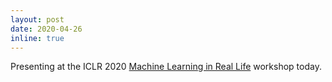 ```yaml
---
layout: post
date: 2020-04-26
inline: true
---
```


Presenting at the ICLR 2020 <a href="https://sites.google.com/nyu.edu/ml-irl-2020/" target="_blank">Machine Learning in Real Life</a> workshop today.
